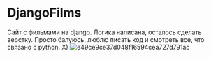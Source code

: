 # DjangoFilms
Сайт с фильмами на django. Логика написана, осталось сделать верстку. Просто балуюсь, люблю писать код и смотреть все, что связано с python. X)
![e49ce9ce37d048f16594cea727d791ac](https://github.com/AluHadj22/DjangoFilms/assets/140946881/b32cd255-c0df-4f01-9cf8-8d73f9103216)
